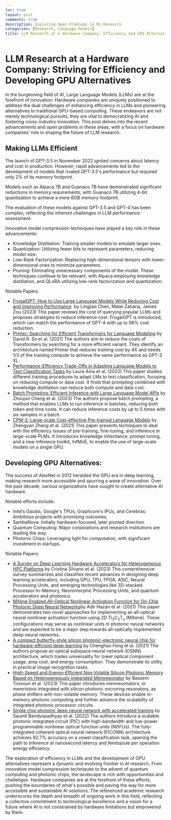 ```yaml
---
toc: true
layout: post
comments: true
description: Exploring Open Problems in ML Research
categories: [Research, Language Models]
title: LLM Research at a Hardware Company: Efficiency and GPU Alternatives
---
```


# LLM Research at a Hardware Company: Striving for Efficiency and Developing GPU Alternatives

In the burgeoning field of AI, Large Language Models (LLMs) are at the forefront of innovation. Hardware companies are uniquely positioned to address the dual challenges of enhancing efficiency in LLMs and pioneering alternatives to traditional GPU-based computing. These endeavors are not merely technological pursuits; they are vital to democratizing AI and fostering cross-industry innovation. This post delves into the recent advancements and open problems in these areas, with a focus on hardware companies' role in shaping the future of LLM research.

## Making LLMs Efficient

The launch of GPT-3.5 in November 2022 ignited concerns about latency and cost in production. However, rapid advancements led to the development of models that rivaled GPT-3.5's performance but required only 2% of its memory footprint.

Models such as Alpaca 7B and Guanaco 7B have demonstrated significant reductions in memory requirements, with Guanaco 7B utilizing 4-bit quantization to achieve a mere 6GB memory footprint.

The evaluation of these models against GPT-3.5 and GPT-4 has been complex, reflecting the inherent challenges in LLM performance assessment.

Innovative model compression techniques have played a key role in these advancements:

* Knowledge Distillation: Training smaller models to emulate larger ones.
* Quantization: Utilizing fewer bits to represent parameters, reducing model size.
* Low-Rank Factorization: Replacing high-dimensional tensors with lower-dimensional ones to minimize parameters.
* Pruning: Eliminating unnecessary components of the model.
These techniques continue to be relevant, with Alpaca employing knowledge distillation, and QLoRA utilizing low-rank factorization and quantization.


Notable Papers: 

* [FrugalGPT: How to Use Large Language Models While Reducing Cost and Improving Performance](http://arxiv.org/abs/2305.05176v1)
 by Lingjiao Chen, Matei Zaharia, James Zou (2023) This paper reviews the cost of querying popular LLMs and proposes strategies to reduce inference cost. FrugalGPT is introduced, which can match the performance of GPT-4 with up to 98% cost reduction. 
* [Primer: Searching for Efficient Transformers for Language Modeling](http://arxiv.org/abs/2109.08668v2) by David R. So et al. (2021) The authors aim to reduce the costs of Transformers by searching for a more efficient variant. They identify an architecture named Primer that reduces training cost by 4X and needs 1/3 of the training compute to achieve the same performance as GPT-3 XL. 
* [Performance-Efficiency Trade-Offs in Adapting Language Models to Text Classification Tasks](http://arxiv.org/abs/2210.12022v1) by Laura Aina et al. (2022) This paper studies different training procedures to adapt LMs to text classification, focusing on reducing compute or data cost. It finds that prompting combined with knowledge distillation can reduce both compute and data cost. 
* [Batch Prompting: Efficient Inference with Large Language Model APIs](http://arxiv.org/abs/2301.08721v1) by Zhoujun Cheng et al. (2023) The authors propose batch prompting, a method that enables LLMs to run inference in batches, reducing both token and time costs. It can reduce inference costs by up to 5 times with six samples in a batch. 
* [CPM-2: Large-scale Cost-effective Pre-trained Language Models](http://arxiv.org/abs/2106.10715v3) by Zhengyan Zhang et al. (2021) This paper presents techniques to deal with the efficiency issues of pre-training, fine-tuning, and inference in large-scale PLMs. It introduces knowledge inheritance, prompt tuning, and a new inference toolkit, InfMoE, to enable the use of large-scale models on a single GPU. 

## Developing GPU Alternatives: 

The success of AlexNet in 2012 heralded the GPU era in deep learning, making research more accessible and spurring a wave of innovation. Over the past decade, various organizations have sought to create alternative AI hardware.

Notable efforts include:

* Intel’s Gaudis, Google's TPUs, Graphcore's IPUs, and Cerebras: Ambitious projects with promising outcomes.
* SambaNova: Initially hardware-focused, later pivoted direction.
* Quantum Computing: Major corporations and research institutions are leading the way.
* Photonic Chips: Leveraging light for computation, with significant investment in startups.

Notable Papers: 

* [A Survey on Deep Learning Hardware Accelerators for Heterogeneous HPC Platforms](http://arxiv.org/abs/2306.15552v1) by Cristina Silvano et al. (2023) This comprehensive survey summarizes and classifies recent advances in designing deep learning accelerators, including GPU, TPU, FPGA, ASIC, Neural Processing Units, and emerging technologies like 3D-stacked Processor-In-Memory, Neuromorphic Processing Units, and quantum accelerators and photonics. 
* [MXene Enabled All-Optical Nonlinear Activation Function for On-Chip Photonic Deep Neural Networks](http://arxiv.org/abs/2109.09177v1)by Adir Hazan et al. (2021) This paper demonstrates two novel approaches for implementing an all-optical neural nonlinear activation function using 2D Ti$_3$C$_2$T$_x$ (MXene). These configurations may serve as nonlinear units in photonic neural networks and are expected to be a major step towards all-optically implemented deep neural networks. 
* [A compact butterfly-style silicon photonic-electronic neural chip for hardware-efficient deep learning](http://arxiv.org/abs/2111.06705v2) by Chenghao Feng et al. (2021) The authors propose an optical subspace neural network (OSNN) architecture, which trades universality for lower optical component usage, area cost, and energy consumption. They demonstrate its utility in practical image recognition tasks. 
* [High-Speed and Energy-Efficient Non-Volatile Silicon Photonic Memory Based on Heterogeneously Integrated Memresonator](http://arxiv.org/abs/2303.05644v2) by Bassem Tossoun et al. (2023) This paper introduces memresonators, or memristors integrated with silicon photonic microring resonators, as phase shifters with non-volatile memory. These devices enable in-memory photonic computing and further advance the scalability of integrated photonic processor circuits. 
* [Single chip photonic deep neural network with accelerated training](http://arxiv.org/abs/2208.01623v1) by Saumil Bandyopadhyay et al. (2022) The authors introduce a scalable photonic integrated circuit (PIC) with high-bandwidth and low-power programmable nonlinear optical function units (NOFUs). The fully-integrated coherent optical neural network (FICONN) architecture achieves 92.7% accuracy on a vowel classification task, opening the path to inference at nanosecond latency and femtojoule per operation energy efficiency. 

The exploration of efficiency in LLMs and the development of GPU alternatives represent a dynamic and evolving frontier in AI research. From innovative model compression techniques to the advent of quantum computing and photonic chips, the landscape is rich with opportunities and challenges. Hardware companies are at the forefront of these efforts, pushing the boundaries of what's possible and paving the way for more accessible and sustainable AI solutions. The referenced academic research underscores the depth and breadth of ongoing work in this field, reflecting a collective commitment to technological excellence and a vision for a future where AI is not constrained by hardware limitations but empowered by them.
